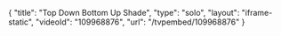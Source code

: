 {
    "title": "Top Down Bottom Up Shade",
    "type": "solo",
    "layout": "iframe-static",
    "videoId": "109968876",
    "url": "\/tvpembed\/109968876"
}